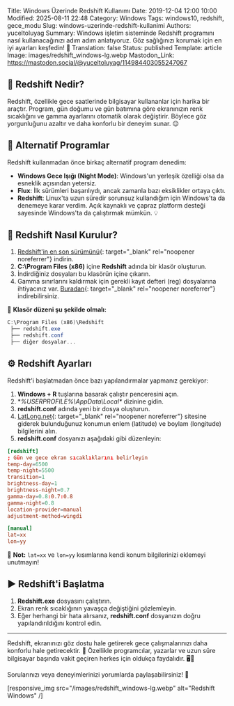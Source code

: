 Title: Windows Üzerinde Redshift Kullanımı
Date: 2019-12-04 12:00 10:00
Modified: 2025-08-11 22:48
Category: Windows
Tags: windows10, redshift, gece_modu
Slug: windows-uzerinde-redshift-kullanimi
Authors: yuceltoluyag
Summary: Windows işletim sisteminde Redshift programını nasıl kullanacağınızı adım adım anlatıyoruz. Göz sağlığınızı korumak için en iyi ayarları keşfedin! 👀
Translation: false
Status: published
Template: article
Image: images/redshift_windows-lg.webp
Mastodon_Link: https://mastodon.social/@yuceltoluyag/114984403055247067


## 🌙 Redshift Nedir?

Redshift, özellikle gece saatlerinde bilgisayar kullananlar için harika bir araçtır. Program, gün doğumu ve gün batımına göre ekranınızın renk sıcaklığını ve gamma ayarlarını otomatik olarak değiştirir. Böylece göz yorgunluğunu azaltır ve daha konforlu bir deneyim sunar. 😌

## 🚀 Alternatif Programlar

Redshift kullanmadan önce birkaç alternatif program denedim:

- **Windows Gece Işığı (Night Mode)**: Windows'un yerleşik özelliği olsa da esneklik açısından yetersiz.
- **Flux**: İlk sürümleri başarılıydı, ancak zamanla bazı eksiklikler ortaya çıktı.
- **Redshift**: Linux'ta uzun süredir sorunsuz kullandığım için Windows'ta da denemeye karar verdim. Açık kaynaklı ve çapraz platform desteği sayesinde Windows'ta da çalıştırmak mümkün. 💡

## 🔧 Redshift Nasıl Kurulur?

1. [Redshift'in en son sürümünü](https://github.com/jonls/redshift/releases){: target="_blank" rel="noopener noreferrer"} indirin.
2. **C:\Program Files (x86)** içine **Redshift** adında bir klasör oluşturun.
3. İndirdiğiniz dosyaları bu klasörün içine çıkarın.
4. Gamma sınırlarını kaldırmak için gerekli kayıt defteri (reg) dosyalarına ihtiyacınız var. [Buradan](http://www.mediafire.com/file/ylw89legwkyp04t/redshift.7z/file){: target="_blank" rel="noopener noreferrer"} indirebilirsiniz.

📂 **Klasör düzeni şu şekilde olmalı:**

```powershell
C:\Program Files (x86)\Redshift
 ├── redshift.exe
 ├── redshift.conf
 ├── diğer dosyalar...
```

## ⚙️ Redshift Ayarları

Redshift'i başlatmadan önce bazı yapılandırmalar yapmanız gerekiyor:

1. **Windows + R** tuşlarına basarak çalıştır penceresini açın.
2. **%USERPROFILE%\AppData\Local\** dizinine gidin.
3. **redshift.conf** adında yeni bir dosya oluşturun.
4. [LatLong.net](https://www.latlong.net/){: target="_blank" rel="noopener noreferrer"} sitesine giderek bulunduğunuz konumun enlem (latitude) ve boylam (longitude) bilgilerini alın.
5. **redshift.conf** dosyanızı aşağıdaki gibi düzenleyin:

```conf
[redshift]
; Gün ve gece ekran sıcaklıklarını belirleyin
temp-day=6500
temp-night=5500
transition=1
brightness-day=1
brightness-night=0.7
gamma-day=0.8:0.7:0.8
gamma-night=0.8
location-provider=manual
adjustment-method=wingdi

[manual]
lat=xx
lon=yy
```

📌 **Not:** `lat=xx` ve `lon=yy` kısımlarına kendi konum bilgilerinizi eklemeyi unutmayın!

## ▶️ Redshift'i Başlatma

1. **Redshift.exe** dosyasını çalıştırın.
2. Ekran renk sıcaklığının yavaşça değiştiğini gözlemleyin.
3. Eğer herhangi bir hata alırsanız, **redshift.conf** dosyanızın doğru yapılandırıldığını kontrol edin.

---

Redshift, ekranınızı göz dostu hale getirerek gece çalışmalarınızı daha konforlu hale getirecektir. 🌟 Özellikle programcılar, yazarlar ve uzun süre bilgisayar başında vakit geçiren herkes için oldukça faydalıdır. 🖥️💙

Sorularınızı veya deneyimlerinizi yorumlarda paylaşabilirsiniz! 🎤

[responsive_img src="/images/redshift_windows-lg.webp" alt="Redshift Windows" /]
